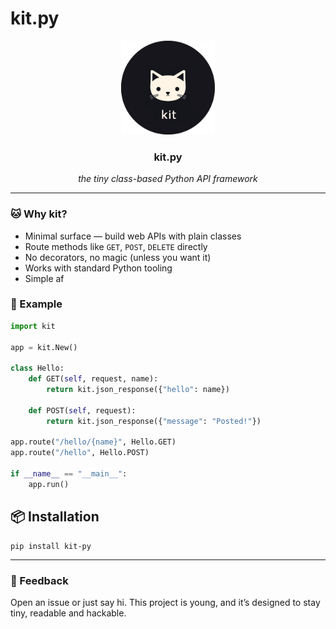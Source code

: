 # kit.py

<div align="center">
  <img src="docs/logo.png" alt="kit logo" width="150"/>
</div>

<h3 align="center">kit.py</h3>

<p align="center"><em>the tiny class-based Python API framework</em></p>

---

### 🐱  Why kit?

- Minimal surface — build web APIs with plain classes
- Route methods like `GET`, `POST`, `DELETE` directly
- No decorators, no magic (unless you want it)
- Works with standard Python tooling
- Simple af


### 🚀 Example

```python
import kit

app = kit.New()

class Hello:
    def GET(self, request, name):
        return kit.json_response({"hello": name})

    def POST(self, request):
        return kit.json_response({"message": "Posted!"})

app.route("/hello/{name}", Hello.GET)
app.route("/hello", Hello.POST)

if __name__ == "__main__":
    app.run()
```

## 📦 Installation

```shell
pip install kit-py
```

---

### 💬 Feedback

Open an issue or just say hi.
This project is young, and it’s designed to stay tiny, readable and hackable.

